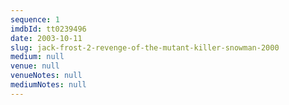 ```yaml
---
sequence: 1
imdbId: tt0239496
date: 2003-10-11
slug: jack-frost-2-revenge-of-the-mutant-killer-snowman-2000
medium: null
venue: null
venueNotes: null
mediumNotes: null
---
```


